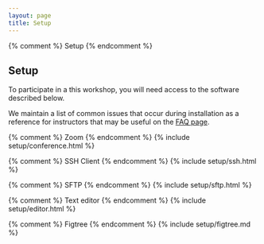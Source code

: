 ```yaml
---
layout: page
title: Setup
---
```


{% comment %} Setup {% endcomment %}
<h2 id="setup">Setup</h2>
<p>
  To participate in a this workshop, you will need access to the software described below.
</p>
<p>
  We maintain a list of common issues that occur during installation as a reference for instructors
  that may be useful on the
  <a href = "{{ site.baseSite }}{{ site.faq }}">FAQ page</a>.
</p>

{% comment %} Zoom {% endcomment %}
{% include setup/conference.html %}

{% comment %} SSH Client {% endcomment %}
{% include setup/ssh.html %}

{% comment %} SFTP {% endcomment %}
{% include setup/sftp.html %}

{% comment %} Text editor {% endcomment %}
{% include setup/editor.html %}

{% comment %} Figtree {% endcomment %}
{% include setup/figtree.md %}